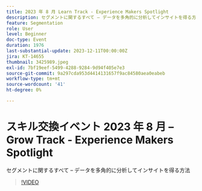 ```yaml
---
title: 2023 年 8 月 Learn Track - Experience Makers Spotlight
description: セグメントに関するすべて – データを多角的に分析してインサイトを得る方法
feature: Segmentation
role: User
level: Beginner
doc-type: Event
duration: 1976
last-substantial-update: 2023-12-11T00:00:00Z
jira: KT-14655
thumbnail: 3425989.jpeg
exl-id: 7bf19eef-5499-4288-9284-9d94f405e7e3
source-git-commit: 9a297cda953d4414131657f9ac84580aea0eabeb
workflow-type: tm+mt
source-wordcount: '41'
ht-degree: 0%

---
```


# スキル交換イベント 2023 年 8 月 – Grow Track - Experience Makers Spotlight

セグメントに関するすべて – データを多角的に分析してインサイトを得る方法

>[!VIDEO](https://video.tv.adobe.com/v/3456608/?learn=on&captions=jpn)
